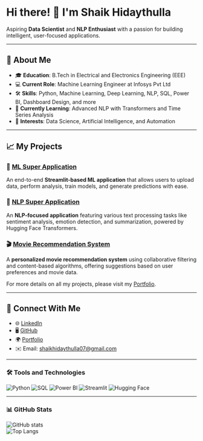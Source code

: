 # Hi there! 👋 I'm Shaik Hidaythulla  
Aspiring **Data Scientist** and **NLP Enthusiast** with a passion for building intelligent, user-focused applications.  

---

## 🌟 About Me  
- 🎓 **Education**: B.Tech in Electrical and Electronics Engineering (EEE)  
- 💻 **Current Role**: Machine Learning Engineer at Infosys Pvt Ltd  
- 🛠 **Skills**: Python, Machine Learning, Deep Learning, NLP, SQL, Power BI, Dashboard Design, and more  
- 🌱 **Currently Learning**: Advanced NLP with Transformers and Time Series Analysis  
- 🚀 **Interests**: Data Science, Artificial Intelligence, and Automation  

---

## 📈 My Projects  

### 🌟 [ML Super Application](https://github.com/SHAIK-07/ML_SUPER_APP)  
An end-to-end **Streamlit-based ML application** that allows users to upload data, perform analysis, train models, and generate predictions with ease.  

### 🌟 [NLP Super Application](https://github.com/SHAIK-07/NLP-Super-APP)  
An **NLP-focused application** featuring various text processing tasks like sentiment analysis, emotion detection, and summarization, powered by Hugging Face Transformers.  

### 🎬 [Movie Recommendation System](https://github.com/SHAIK-07/movie-recommendation-/blob/main/README.md)  
A **personalized movie recommendation system** using collaborative filtering and content-based algorithms, offering suggestions based on user preferences and movie data.  
 

For more details on all my projects, please visit my [Portfolio](https://shaik-07.github.io/Portfolio/).

---

## 🔗 Connect With Me  
- 🌐 [LinkedIn](https://www.linkedin.com/in/shaik-hidaythulla/)  
- 🖥️ [GitHub](https://github.com/SHAIK-07)  
- 🌍 [Portfolio](https://shaik-07.github.io/Portfolio/)  
- ✉️ Email: shaikhidaythulla07@gmail.com  


---

### 🛠 Tools and Technologies  
![Python](https://img.shields.io/badge/-Python-3776AB?logo=python&logoColor=white&style=flat-square) 
![SQL](https://img.shields.io/badge/-SQL-003B57?logo=microsoft-sql-server&logoColor=white&style=flat-square) 
![Power BI](https://img.shields.io/badge/-PowerBI-F2C811?logo=powerbi&logoColor=black&style=flat-square) 
![Streamlit](https://img.shields.io/badge/-Streamlit-FF4B4B?logo=streamlit&logoColor=white&style=flat-square) 
![Hugging Face](https://img.shields.io/badge/-HuggingFace-FCCD48?logo=huggingface&logoColor=black&style=flat-square)  

---

### 📊 GitHub Stats  
![GitHub stats](https://github-readme-stats.vercel.app/api?username=SHAIK-07&show_icons=true&theme=radical)  
![Top Langs](https://github-readme-stats.vercel.app/api/top-langs/?username=SHAIK-07&layout=compact&theme=radical)  
